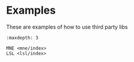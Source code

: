 # Examples

These are examples of how to use third party libs

```{toctree}
:maxdepth: 3

MNE <mne/index>
LSL <lsl/index>
```
